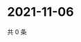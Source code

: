 # 2021-11-06

共 0 条

<!-- BEGIN WEIBO -->
<!-- 最后更新时间 Sat Nov 06 2021 12:00:59 GMT+0800 (China Standard Time) -->

<!-- END WEIBO -->

